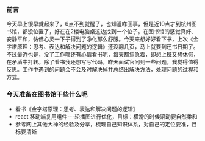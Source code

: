 ### 前言
今天早上很早就起来了，6点不到就醒了，也知道咋回事，但是近10点才到杭州图书馆，都没位置了，好在在2楼电脑桌这边找到一个位子。在图书馆的感觉真好、安静平和，仿佛心灵一下子得到了净化那么舒服。今天来想好好看下书，上次《金字塔原理：思考、表达和解决问题的逻辑》还没翻几页，马上就要到还书日期了。不过最近也是，没了工作哪还有心情看书呢，每天都焦急着，即想上班又想休假，在矛盾中打转。除了看书我还想写写代码，昨天面试官问到一些问题，我觉得值得反思。工作中遇到的问题会不会及时解决掉并总结出解决方法，处理问题的过程和方式。

### 今天准备在图书馆干些什么呢
* 看书《金字塔原理：思考、表达和解决问题的逻辑》
* react 移动端复用组件---轮播图进行优化，目标：横滑的时候滚动要自然柔和
* 参考网上其他大神的经验及分享，梳理自己知识体系，对自己的定位要准，目标要清晰
